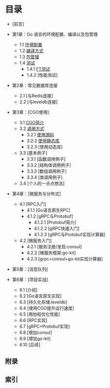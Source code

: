 # 目录

- [前言]

- 第1章：Go 语言的环境配置、编译以及包管理
  - 1.1 [环境配置](01.1.md)
  - 1.2 [编译方式](01.2.md)
  - 1.3 [包管理](01.3.md)
  - 1.4 [测试](01.4.md)
    - 1.4.1 [FT测试](01.4.1.md)
    - 1.4.2 [性能测试]
- 第2章：常见数据库连接
  - 2.1 [与Redis连接]
  - 2.2 [与leveldb连接]
- 第3章：[CGO使用]
  - 3.1 [CGO简介](03.1.md)
  - 3.2 [调用方式](03.2.md)
    - 3.2.1 [使用源码](03.2.1.md)
    - 3.2.2 [使用静态库](03.2.2.md)
    - 3.2.3 [使用动态库]
  - 3.3 [基本例子]
    - 3.3.1 [函数调用例子]
    - 3.3.2 [结构体调用例子]
    - 3.3.3 [数组调用例子]
    - 3.3.4 [类调用例子]
  - 3.4 [个人的一点点想法]
- 第4章：[微服务与分布式]
  - 4.1 [RPC入门]
    - 4.1.1 [Go语言原生RPC]
    - 4.1.2 [gRPC与Protobuf]
      - 4.1.2.1 [Protobuf简介]
      - 4.1.2.2 [gRPC快速入门]
      - 4.1.2.3 [gRPC与Protobuf实现计算器]
  - 4.2 [微服务入门]
    - 4.2.1 [服务注册/发现:consul]
    - 4.2.2 [微服务框架:go-kit]
    - 4.2.3 [grpc+consul+go-kit实现计算器]
- 第5章：[消息队列]
- 第6章：[项目实战]
  - 6.1 [介绍]
  - 6.2 [Go语言原生实现]
  - 6.3 [持久化存储:leveldb]
  - 6.4 [使用CGO提升运行速度]
  - 6.5 [用协程优化性能]
  - 6.6 [RPC实现]
  - 6.7 [gRPC+Protobuf实现]
  - 6.8 [增加consul]
  - 6.9 [增加go-kit]
  - 6.10 [后续]

## 附录

## 索引
